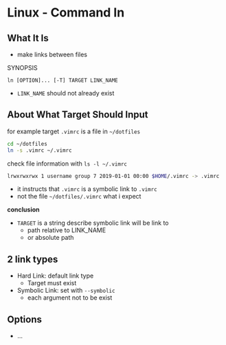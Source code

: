 # Linux - Command ln

## What It Is

- make links between files

SYNOPSIS

`ln [OPTION]... [-T] TARGET LINK_NAME`

- `LINK_NAME` should not already exist

## About What Target Should Input

for example target `.vimrc` is a file in `~/dotfiles`

```sh
cd ~/dotfiles
ln -s .vimrc ~/.vimrc
```

check file information with `ls -l ~/.vimrc`

```sh
lrwxrwxrwx 1 username group 7 2019-01-01 00:00 $HOME/.vimrc -> .vimrc
```

- it instructs that `.vimrc` is a symbolic link to `.vimrc`
- not the file `~/dotfiles/.vimrc` what i expect

**conclusion**

- `TARGET` is a string describe symbolic link will be link to
  - path relative to LINK_NAME
  - or absolute path

## 2 link types

- Hard Link: default link type
  - Target must exist
- Symbolic Link: set with `--symbolic`
  - each argument not to be exist

## Options

- ...

